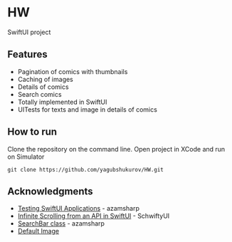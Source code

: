 # HW

SwiftUI project

## Features
* Pagination of comics with thumbnails 
* Caching of images
* Details of comics
* Search comics
* Totally implemented in SwiftUI
* UITests for texts and image in details of comics


## How to run
Clone the repository on the command line.
Open project in XCode and run on Simulator
```
git clone https://github.com/yagubshukurov/HW.git
```

## Acknowledgments
* [Testing SwiftUI Applications](https://www.youtube.com/watch?v=9ZZ0gCMhsUI) - azamsharp
* [Infinite Scrolling from an API in SwiftUI](https://www.youtube.com/watch?v=hrY8c4nSlzg) - SchwiftyUI
* [SearchBar class](https://www.youtube.com/watch?v=IHx53KJnL-o) - azamsharp
* [Default Image](https://www.tibs.org.tw/images/default.jpg)
